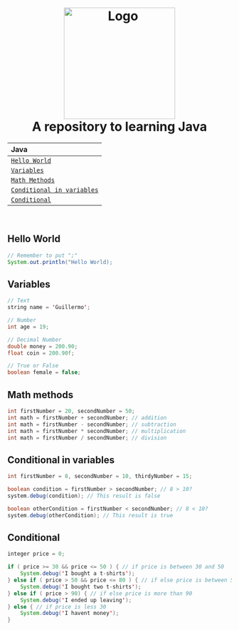 <h1 align="center">
  <img src="https://w7.pngwing.com/pngs/917/862/png-transparent-java-programmer-computer-programming-logo-others-miscellaneous-text-logo.png" alt="Logo" width="250">
  <br>
  A repository to learning Java
  <br>
</h1>

<div align="center">

| Java                                                    |
| :------------------------------------------------------ |
| [`Hello World`](#hello-world)                           |
| [`Variables`](#variables)                               |
| [`Math Methods`](#math-methods)                         |
| [`Conditional in variables`](#conditional-in-variables) |
| [`Conditional`](#conditional)                           |

</div>

<br/>

## Hello World

```java
// Remember to put ";"
System.out.println("Hello World);
```

## Variables

```java
// Text
string name = 'Guillermo';

// Number
int age = 19;

// Decimal Number
double money = 200.90;
float coin = 200.90f;

// True or False
boolean female = false;
```

## Math methods

```java
int firstNumber = 20, secondNumber = 50;
int math = firstNumber + secondNumber; // addition
int math = firstNumber - secondNumber; // subtraction
int math = firstNumber * secondNumber; // multiplication
int math = firstNumber / secondNumber; // division
```

## Conditional in variables

```java
int firstNumber = 8, secondNumber = 10, thirdyNumber = 15;

boolean condition = firstNumber > secondNumber; // 8 > 10?
system.debug(condition); // This result is false

boolean otherCondition = firstNumber < secondNumber; // 8 < 10?
system.debug(otherCondition); // This result is true
```

## Conditional

```java
integer price = 0;

if ( price >= 30 && price <= 50 ) { // if price is between 30 and 50
    System.debug('I bought a t-shirts');
} else if ( price > 50 && price <= 80 ) { // if else price is between 51 and 80
    System.debug('I bought two t-shirts');
} else if ( price > 90) { // if else price is more than 90
    System.debug('I ended up leaving');
} else { // if price is less 30
    System.debug('I havent money');
}
```
